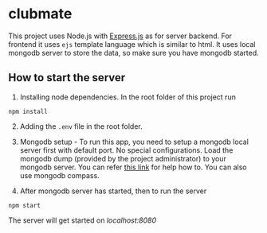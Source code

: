 # clubmate

This project uses Node.js with [Express.js](https://expressjs.com/) as for server backend.
For frontend it uses `ejs` template language which is similar to html.
It uses local mongodb server to store the data, so make sure you have mongodb started.

## How to start the server
1. Installing node dependencies. In the root folder of this project run
```
npm install
```

2. Adding the `.env` file in the root folder.
3. Mongodb setup - To run this app, you need to setup a mongodb local server first with default port. No special configurations.
Load the mongodb dump (provided by the project administrator) to your mongodb server. You can refer [this link](https://stackoverflow.com/questions/6770498/how-to-import-bson-file-format-on-mongodb) for help how to. You can also use mongodb compass.

4. After mongodb server has started, then to run the server
```
npm start
```

The server will get started on _localhost:8080_
